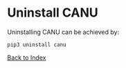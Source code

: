 # Uninstall CANU

Uninstalling CANU can be achieved by:

```
pip3 uninstall canu
```

[Back to Index](../index.md)
